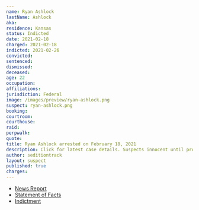 ```yaml
---
name: Ryan Ashlock
lastName: Ashlock
aka:
residence: Kansas
status: Indicted
date: 2021-02-18
charged: 2021-02-18
indicted: 2021-02-26
convicted: 
sentenced: 
dismissed: 
deceased:
age: 22
occupation:
affiliations:
jurisdiction: Federal
image: /images/preview/ryan-ashlock.png
suspect: ryan-ashlock.png
booking:
courtroom:
courthouse:
raid:
perpwalk:
quote:
title: Ryan Ashlock arrested on February 18, 2021
description: Click for latest case details. Suspects innocent until proven guilty.
author: seditiontrack
layout: suspect
published: true
charges:
---
```

- [News Report](https://www.wral.com/kansas-man-linked-to-proud-boys-arrested-in-capitol-riot/19540752/)
- [Statement of Facts](https://www.justice.gov/usao-dc/case-multi-defendant/file/1371281/download)
- [Indictment](https://www.justice.gov/usao-dc/case-multi-defendant/file/1377826/download)
